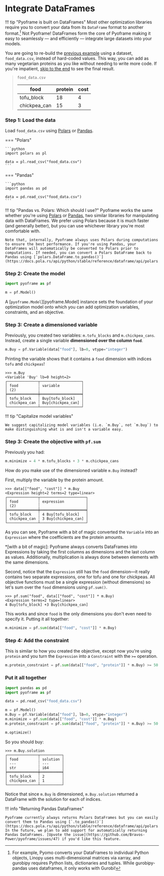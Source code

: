 # Integrate DataFrames

<!-- invisible-code-block: python
import os

os.chdir(os.path.join(os.getcwd(), "docs/learn/get-started/basic-example"))
-->

!!! tip "Pyoframe is built on DataFrames"
    Most other optimization libraries require you to convert your data from its `DataFrame` format to another format.[^1] Not Pyoframe! DataFrames form the core of Pyoframe making it easy to seamlessly — and efficiently — integrate large datasets into your models.

[^1]: For example, Pyomo converts your DataFrames to individual Python objects, Linopy uses multi-dimensional matrices via xarray, and gurobipy requires Python lists, dictionaries and tuples. While gurobipy-pandas uses dataframes, it only works with Gurobi!

You are going to re-build the [previous example](./example.md) using a dataset, `food_data.csv`, instead of hard-coded values. This way, you can add as many vegetarian proteins as you like without needing to write more code. If you're impatient, [skip to the end](#put-it-all-together) to see the final result.


> `food_data.csv`
>
> | food         | protein | cost |
> | ---------    | ------- | ---- |
> | tofu_block   | 18      | 4    |
> | chickpea_can | 15      | 3    |



### Step 1: Load the data

Load `food_data.csv` using [Polars](https://pola.rs/) or [Pandas](https://pandas.pydata.org/).

=== "Polars"

    ```python
    import polars as pl

    data = pl.read_csv("food_data.csv")
    ```

=== "Pandas"

    ```python
    import pandas as pd

    data = pd.read_csv("food_data.csv")
    ```

!!! tip "Pandas vs. Polars: Which should I use?"
    Pyoframe works the same whether you're using [Polars](https://pola.rs/) or [Pandas](https://pandas.pydata.org/), two similar libraries for manipulating data with DataFrames. We prefer using Polars because it is much faster (and generally better), but you can use whichever library you're most comfortable with.
    
    Note that, internally, Pyoframe always uses Polars during computations to ensure the best performance. If you're using Pandas, your DataFrames will automatically be converted to Polars prior to computations. If needed, you can convert a Polars DataFrame back to Pandas using [`polars.DataFrame.to_pandas()`](https://docs.pola.rs/api/python/stable/reference/dataframe/api/polars.DataFrame.to_pandas.html#polars.DataFrame.to_pandas).
 
### Step 2: Create the model

```python
import pyoframe as pf

m = pf.Model()
```

A [`pyoframe.Model`][pyoframe.Model] instance sets the foundation of your optimization model onto which you can add optimization variables, constraints, and an objective.

### Step 3: Create a dimensioned variable

Previously, you created two variables: `m.tofu_blocks` and `m.chickpea_cans`. Instead, create a single variable **dimensioned over the column `food`**.

```python
m.Buy = pf.Variable(data["food"], lb=0, vtype="integer")
```

Printing the variable shows that it contains a `food` dimension with indices `tofu` and `chickpeas`!

```pycon
>>> m.Buy
<Variable 'Buy' lb=0 height=2>
┌──────────────┬───────────────────┐
│ food         ┆ variable          │
│ (2)          ┆                   │
╞══════════════╪═══════════════════╡
│ tofu_block   ┆ Buy[tofu_block]   │
│ chickpea_can ┆ Buy[chickpea_can] │
└──────────────┴───────────────────┘

```

!!! tip "Capitalize model variables"

    We suggest capitalizing model variables (i.e. `m.Buy`, not `m.buy`) to make distinguishing what is and isn't a variable easy.

### Step 3: Create the objective with `pf.sum`

Previously you had:

<!-- skip: next -->

```python
m.minimize = 4 * m.tofu_blocks + 3 * m.chickpea_cans
```

How do you make use of the dimensioned variable `m.Buy` instead?

First, multiply the variable by the protein amount.

```pycon
>>> data[["food", "cost"]] * m.Buy
<Expression height=2 terms=2 type=linear>
┌──────────────┬─────────────────────┐
│ food         ┆ expression          │
│ (2)          ┆                     │
╞══════════════╪═════════════════════╡
│ tofu_block   ┆ 4 Buy[tofu_block]   │
│ chickpea_can ┆ 3 Buy[chickpea_can] │
└──────────────┴─────────────────────┘

```

As you can see, Pyoframe with a bit of magic converted the `Variable` into an `Expression` where the coefficients are the protein amounts.

*[with a bit of magic]: Pyoframe always converts DataFrames into Expressions by taking the first columns as dimensions and the last column as values. Additionally, multiplication is always done between elements with the same dimensions.

Second, notice that the `Expression` still has the `food` dimension—it really contains two separate expressions, one for tofu and one for chickpeas. All objective functions must be a single expression (without dimensions) so let's sum over the `food` dimensions using `pf.sum()`.

```pycon
>>> pf.sum("food", data[["food", "cost"]] * m.Buy)
<Expression terms=2 type=linear>
4 Buy[tofu_block] +3 Buy[chickpea_can]

```

This works and since `food` is the only dimensions you don't even need to specify it. Putting it all together:

```python
m.minimize = pf.sum(data[["food", "cost"]] * m.Buy)
```

### Step 4: Add the constraint

This is similar to how you created the objective, except now you're using `protein` and you turn the `Expression` into a `Constraint` with the `>=` operation.

```python
m.protein_constraint = pf.sum(data[["food", "protein"]] * m.Buy) >= 50
```

<!-- invisible-code-block: python
m.optimize()
assert m.Buy.solution["solution"].to_list() == [2, 1]
-->

### Put it all together

<!-- clear-namespace -->

```python
import pandas as pd
import pyoframe as pf

data = pd.read_csv("food_data.csv")

m = pf.Model()
m.Buy = pf.Variable(data["food"], lb=0, vtype="integer")
m.minimize = pf.sum(data[["food", "cost"]] * m.Buy)
m.protein_constraint = pf.sum(data[["food", "protein"]] * m.Buy) >= 50

m.optimize()
```

So you should buy:

```pycon
>>> m.Buy.solution
┌──────────────┬──────────┐
│ food         ┆ solution │
│ ---          ┆ ---      │
│ str          ┆ i64      │
╞══════════════╪══════════╡
│ tofu_block   ┆ 2        │
│ chickpea_can ┆ 1        │
└──────────────┴──────────┘

```

Notice that since `m.Buy` is dimensioned, `m.Buy.solution` returned a DataFrame with the solution for each of indices.

!!! info "Returning Pandas DataFrames"

    Pyoframe currently always returns Polars DataFrames but you can easily convert them to Pandas using [`.to_pandas()`](https://docs.pola.rs/api/python/stable/reference/dataframe/api/polars.DataFrame.to_pandas.html#polars.DataFrame.to_pandas). In the future, we plan to add support for automatically returning Pandas DataFrames. [Upvote the issue](https://github.com/Bravos-Power/pyoframe/issues/47) if you'd like this feature.
<!--  -->